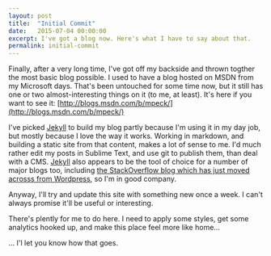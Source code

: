 ```yaml
---
layout: post
title:  "Initial Commit"
date:   2015-07-04 00:00:00
excerpt: I've got a blog now. Here's what I have to say about that.
permalink: initial-commit
---
```


Finally, after a very long time, I've got off my backside and thrown togther the most basic blog possible. I used to have a blog hosted on MSDN from my Microsoft days. That's been untouched for some time now, but it still has one or two almost-interesting things on it (to me, at least). It's here if you want to see it: [http://blogs.msdn.com/b/mpeck/](http://blogs.msdn.com/b/mpeck/)

I've picked [Jekyll][jekyll] to build my blog partly because I'm using it in my day job, but mostly because I love the way it works. Working in markdown, and building a static site from that content, makes a lot of sense to me. I'd much rather edit my posts in Sublime Text, and use git to publish them, than deal with a CMS. [Jekyll][jekyll] also appears to be the tool of choice for a number of major blogs too, including [the StackOverflow blog which has just moved acrosss from Wordpress](https://blog.stackexchange.com/2015/07/how-we-built-our-blog/), so I'm in good company.

Anyway, I'll try and update this site with something new once a week. I can't always promise it'll be useful or interesting.

There's plently for me to do here. I need to apply some styles, get some analytics hooked up, and make this place feel more like home...

... I'l let you know how that goes.

[jekyll]:(http://jekyllrb.com/)





